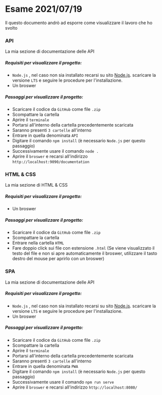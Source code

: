# Esame 2021/07/19

Il questo documento andrò ad esporre come visualizzare il lavoro che ho svolto

### API 
La mia sezione di documentazione delle API
##### Requisiti per visualizzare il progetto:
- `Node.js` , nel caso non sia installato recarsi su sito [Node.js](https://nodejs.org/). scaricare la versione `LTS` e seguire le procedure per l'installazione.
- Un broswer  

##### Passaggi per visualizzare il progetto:
- Scaricare il codice da `GitHub` come file `.zip`
- Scompattare la cartella
- Aprire il `terminale` 
- Portarsi all'interno della cartella precedentemente scaricata
- Saranno presenti `3 cartelle` all'interno 
- Entrare in quella denominata `API`
- Digitare il comando `npm install` (è necessario  `Node.js` per questo passaggio)
- Successivamente usare il comando `node .`
- Aprire il `broswer` e recarsi all'indirizzo `http://localhost:9090/documentation`


### HTML & CSS
La mia sezione di HTML & CSS
##### Requisiti per visualizzare il progetto: 
- Un broswer 

##### Passaggi per visualizzare il progetto:
- Scaricare il codice da `GitHub` come file `.zip`
- Scompattare la cartella
- Entrare nella cartella `HTML`
- Fare doppio click sui file con estensione `.html` (Se viene visualizzato il testo del file e non si apre automaticamente il broswer, utilizzare il tasto destro del mouse per aprirlo con un broswer)

### SPA
La mia sezione di documentazione delle API
##### Requisiti per visualizzare il progetto: 
- `Node.js` , nel caso non sia installato recarsi su sito [Node.js](https://nodejs.org/). scaricare la versione `LTS` e seguire le procedure per l'installazione.
- Un broswer 

##### Passaggi per visualizzare il progetto:
- Scaricare il codice da `GitHub` come file `.zip`
- Scompattare la cartella
- Aprire il `terminale` 
- Portarsi all'interno della cartella precedentemente scaricata
- Saranno presenti `3 cartelle` all'interno 
- Entrare in quella denominata `PWA`
- Digitare il comando `npm install` (è necessario  `Node.js` per questo passaggio)
- Successivamente usare il comando `npm run serve`
- Aprire il `broswer` e recarsi all'indirizzo `http://localhost:8080/`